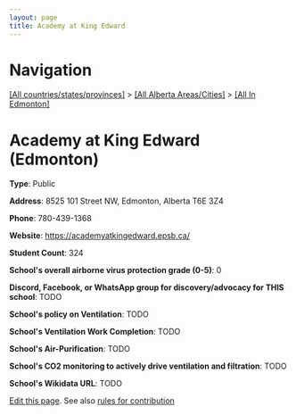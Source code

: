 ```yaml
---
layout: page
title: Academy at King Edward
---
```

# Navigation

[[All countries/states/provinces]](../../..) > [[All Alberta Areas/Cities]](../..) > [[All In Edmonton]](..)

# Academy at King Edward (Edmonton)

**Type**: Public

**Address**: 8525 101 Street NW, Edmonton, Alberta T6E 3Z4

**Phone**: 780-439-1368

**Website**: <https://academyatkingedward.epsb.ca/>

**Student Count**: 324

**School's overall airborne virus protection grade (0-5)**: 0

**Discord, Facebook, or WhatsApp group for discovery/advocacy for THIS school**: TODO

**School's policy on Ventilation**: TODO

**School's Ventilation Work Completion**: TODO

**School's Air-Purification**: TODO

**School's CO2 monitoring to actively drive ventilation and filtration**: TODO

**School's Wikidata URL**: TODO


[Edit this page](https://github.com/ventilate-schools/AB/edit/main/./Edmonton/Academy_at_King_Edward.md). See also [rules for contribution](../../../contribution-rules/)